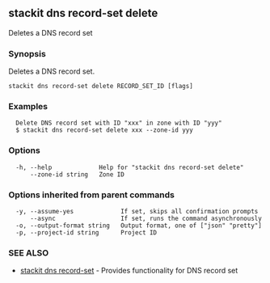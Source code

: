 ## stackit dns record-set delete

Deletes a DNS record set

### Synopsis

Deletes a DNS record set.

```
stackit dns record-set delete RECORD_SET_ID [flags]
```

### Examples

```
  Delete DNS record set with ID "xxx" in zone with ID "yyy"
  $ stackit dns record-set delete xxx --zone-id yyy
```

### Options

```
  -h, --help             Help for "stackit dns record-set delete"
      --zone-id string   Zone ID
```

### Options inherited from parent commands

```
  -y, --assume-yes             If set, skips all confirmation prompts
      --async                  If set, runs the command asynchronously
  -o, --output-format string   Output format, one of ["json" "pretty"]
  -p, --project-id string      Project ID
```

### SEE ALSO

* [stackit dns record-set](./stackit_dns_record-set.md)	 - Provides functionality for DNS record set

